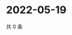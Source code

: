 # 2022-05-19

共 0 条

<!-- BEGIN WEIBO -->
<!-- 最后更新时间 Thu May 19 2022 17:14:03 GMT+0800 (China Standard Time) -->

<!-- END WEIBO -->
